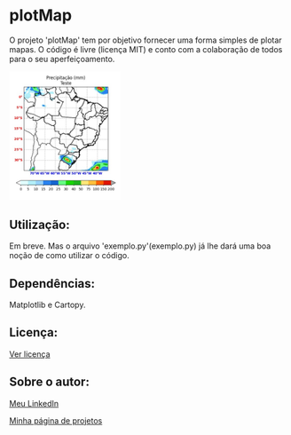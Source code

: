 # plotMap
O projeto 'plotMap' tem por objetivo fornecer uma forma simples de plotar mapas.
O código é livre (licença MIT) e conto com a colaboração de todos para o seu aperfeiçoamento.

<img src="mapa_home.png" width="200">

## Utilização:

Em breve. Mas o arquivo 'exemplo.py'(exemplo.py) já lhe dará uma boa noção de como utilizar o código.

## Dependências:

Matplotlib e Cartopy.

## Licença:

[Ver licença](LICENSE)


## Sobre o autor:

[Meu LinkedIn](http://www.linkedin.com/in/nelsonrossibittencourt)

[Minha página de projetos](http://www.nrbenergia.somee.com)


